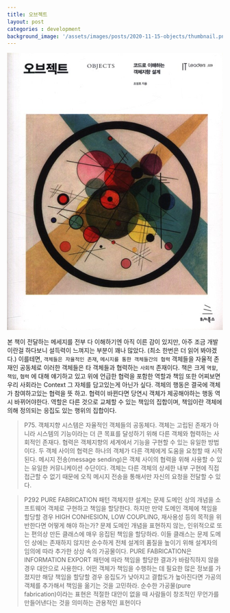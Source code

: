```yaml
---
title: 오브젝트
layout: post
categories : development
background_image: '/assets/images/posts/2020-11-15-objects/thumbnail.png'
---
```


![](/assets/images/posts/2020-11-15-objects/thumbnail.png)

본 책이 전달하는 메세지를 전부 다 이해하기엔 아직 이른 감이 있지만, 아주 조금 개발이란걸 하다보니 설득력이 느껴지는 부분이 꽤나 많았다. (최소 한번은 더 읽어 봐야겠다.)
이를테면,  `객체들은 자율적인 존재`, `메시지를 통한 객체들간의 협력` 객체들을 자율적 존재인 공동체로 이러한 객체들은 타 객체들과 협력하는 `사회적` 존재이다.
책은 크게 `역할`, `책임`, `협력` 에 대해 얘기하고 있고 위에 언급한 협력을 포함한 역할과 책임 또한 어찌보면 우리 사회라는 Context 그 자체를 담고있는게 아닌가 싶다.
객체의 행동은 결국에 객체가 참여하고있는 협력을 뜻 하고. 협력이 바뀐다면 당연시 객체가 제공해야하는 행동 역시 바뀌어야한다.
역할은 다른 것으로 교체할 수 있는 책임의 집합이며, 책임이란 객체에 의해 정의되는 응집도 있는 행위의 집합이다.

> P75. 객체지향 시스템은 자율적인 객체들의 공동체다. 객체는 고립된 존재가 아니라 시스템의 기능이라는 더 큰 목표를 달성하기 위해 다른 객체와 협력하는 사회적인 존재다. 협력은 객체지향의 세계에서 기능을 구현할 수 있는 유일한 방법이다. 두 객체 사이의 협력은 하나의 객체가 다른 객체에게 도움을 요청할 때 시작된다. 메시지 전송(message sending)은 객체 사이의 협력을 위해 사용할 수 있는 유일한 커뮤니케이션 수단이다. 객체는 다른 객체의 상세한 내부 구현에 직접 접근할 수 없기 때문에 오직 메시지 전송을 통해서만 자신의 요청을 전달할 수 있다. 
       
> P292 PURE FABRICATION 패턴 객체지햔 설계는 문제 도메인 상의 개념을 소프트웨어 객체로 구현하고 책임을 할당한다. 하지만 만약 도메인 객체에 책임을 할당할 경우 HIGH CONHESION, LOW COUPLING, 재사용성 등의 목적을 위반한다면 어떻게 해야 하는가? 문제 도메인 개념을 표현하지 않는, 인위적으로 또는 편의상 만든 클래스에 매우 응집된 책임을 할당하라. 이들 클래스는 문제 도메인 상에는 존재하지 않지만 순수하게 전체 설계의 품질을 높이기 위해 설계자의 임의에 따라 추가한 상상 속의 가공물이다.
PURE FABRICATION은 INFORMATION EXPORT 패턴에 따라 책임을 할당한 결과가 바람직하지 않을 경우 대안으로 사용한다. 어떤 객체가 책임을 수행하는 데 필요한 많은 정보를 가졌지만 해당 책임을 할당할 경우 응집도가 낮아지고 결합도가 높아진다면 가공의 객체를 추가해서 책임을 옮기는 것을 고민하라. 순수한 가공물(pure fabrication)이라는 표현은 적절한 대안이 없을 때 사람들이 창조적인 무언가를 만들어낸다는 것을 의미하는 관용적인 표현이다

  




